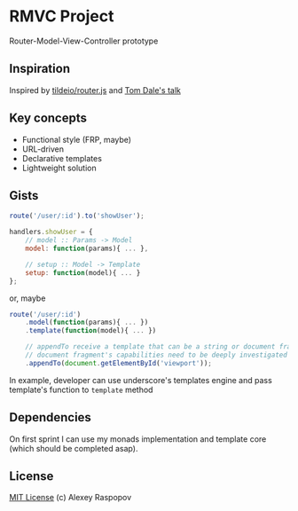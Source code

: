 # RMVC Project

Router-Model-View-Controller prototype

## Inspiration

Inspired by [tildeio/router.js](https://github.com/tildeio/router.js) and [Tom Dale's talk](http://www.youtube.com/watch?v=OSEXpsVcTxI)

## Key concepts

 * Functional style (FRP, maybe)
 * URL-driven
 * Declarative templates
 * Lightweight solution

## Gists

```javascript
route('/user/:id').to('showUser');

handlers.showUser = {
	// model :: Params -> Model
	model: function(params){ ... },

	// setup :: Model -> Template
	setup: function(model){ ... }
};
```

or, maybe

```javascript
route('/user/:id')
	.model(function(params){ ... })
	.template(function(model){ ... })

	// appendTo receive a template that can be a string or document fragment
	// document fragment's capabilities need to be deeply investigated (MDN)
	.appendTo(document.getElementById('viewport'));
```

In example, developer can use underscore's templates engine and pass template's function to `template` method

## Dependencies

On first sprint I can use my monads implementation and template core (which should be completed asap).

## License

[MIT License](http://en.wikipedia.org/wiki/MIT_License) (c) Alexey Raspopov